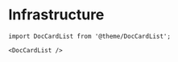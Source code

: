 # Infrastructure

```mdx-code-block
import DocCardList from '@theme/DocCardList';

<DocCardList />
```